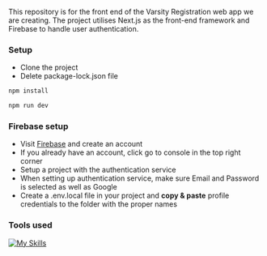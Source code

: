 This repository is for the front end of the Varsity Registration web app we are creating. The project utilises Next.js as the front-end framework and Firebase to handle user authentication.

### Setup
- Clone the project
- Delete package-lock.json file
```bash
npm install
```
```bash
npm run dev
```

### Firebase setup
- Visit [Firebase](https://firebase.google.com/) and create an account
- If you already have an account, click go to console in the top right corner
- Setup a project with the authentication service
- When setting up authentication service, make sure Email and Password is selected as well as Google
- Create a .env.local file in your project and <b>copy & paste</b> profile credentials to the folder with the proper names

### Tools used
[![My Skills](https://skillicons.dev/icons?i=nextjs,react,ts,tailwind,firebase,git,github&perline=4)](https://skillicons.dev)
